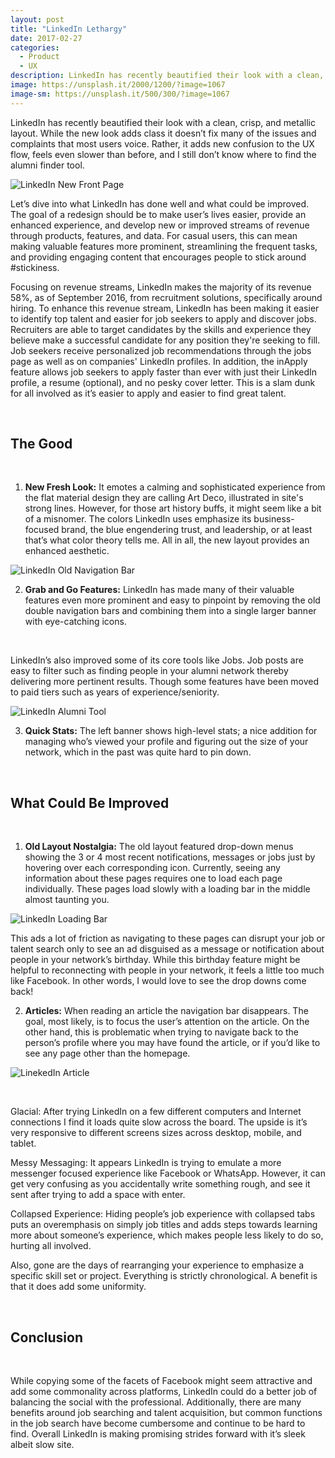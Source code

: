 ```yaml
---
layout: post
title: "LinkedIn Lethargy"
date: 2017-02-27
categories:
  - Product
  - UX
description: LinkedIn has recently beautified their look with a clean, crisp, and metallic layout. While the new look adds class it doesn’t fix many of the issues and complaints that most users voice. Rather, it adds new confusion to the UX flow, feels even slower than before, and I still don’t know where to find the alumni finder tool.
image: https://unsplash.it/2000/1200/?image=1067
image-sm: https://unsplash.it/500/300/?image=1067
---
```

LinkedIn has recently beautified their look with a clean, crisp, and metallic layout. While the new look adds class it doesn’t fix many of the issues and complaints that most users voice. Rather, it adds new confusion to the UX flow, feels even slower than before, and I still don’t know where to find the alumni finder tool.

![LinkedIn New Front Page][1]

Let’s dive into what LinkedIn has done well and what could be improved. The goal of a redesign should be to make user’s lives easier, provide an enhanced experience, and develop new or improved streams of revenue through products, features, and data. For casual users, this can mean making valuable features more prominent, streamlining the frequent tasks, and providing engaging content that encourages people to stick around #stickiness.

Focusing on revenue streams, LinkedIn makes the majority of its revenue 58%, as of September 2016, from recruitment solutions, specifically around hiring. To enhance this revenue stream, LinkedIn has been making it easier to identify top talent and easier for job seekers to apply and discover jobs. Recruiters are able to target candidates by the skills and experience they believe make a successful candidate for any position they're seeking to fill. Job seekers receive personalized job recommendations through the jobs page as well as on companies' LinkedIn profiles. In addition, the inApply feature allows job seekers to apply faster than ever with just their LinkedIn profile, a resume (optional), and no pesky cover letter. This is a slam dunk for all involved as it’s easier to apply and easier to find great talent.  

<br>

## **The Good**

<br>

1. **New Fresh Look:** It emotes a calming and sophisticated experience from the flat material design they are calling Art Deco, illustrated in site's strong lines. However, for those art history buffs, it might seem like a bit of a misnomer. The colors LinkedIn uses emphasize its business-focused brand, the blue engendering trust, and leadership, or at least that’s what color theory tells me. All in all, the new layout provides an enhanced aesthetic.

![LinkedIn Old Navigation Bar][2]

2. **Grab and Go Features:** LinkedIn has made many of their valuable features even more prominent and easy to pinpoint by removing the old double navigation bars and combining them into a single larger banner with eye-catching icons.

<br>

LinkedIn’s also improved some of its core tools like Jobs. Job posts are easy to filter such as finding people in your alumni network thereby delivering more pertinent results. Though some features have been moved to paid tiers such as years of experience/seniority.

![LinkedIn Alumni Tool][3]

3. **Quick Stats:** The left banner shows high-level stats; a nice addition for managing who’s viewed your profile and figuring out the size of your network, which in the past was quite hard to pin down.

<br>

## **What Could Be Improved**

<br>

1. **Old Layout Nostalgia:** The old layout featured drop-down menus showing the 3 or 4 most recent notifications, messages or jobs just by hovering over each corresponding icon. Currently, seeing any information about these pages requires one to load each page individually. These pages load slowly with a loading bar in the middle almost taunting you.

![LinkedIn Loading Bar][4]

This ads a lot of friction as navigating to these pages can disrupt your job or talent search only to see an ad disguised as a message or notification about people in your network’s birthday. While this birthday feature might be helpful to reconnecting with people in your network, it feels a little too much like Facebook. In other words, I would love to see the drop downs come back!

2. **Articles:** When reading an article the navigation bar disappears. The goal, most likely, is to focus the user’s attention on the article. On the other hand, this is problematic when trying to navigate back to the person’s profile where you may have found the article, or if you’d like to see any page other than the homepage.

![LinekedIn Article][5]

<br>

Glacial: After trying LinkedIn on a few different computers and Internet connections I find it loads quite slow across the board. The upside is it’s very responsive to different screens sizes across desktop, mobile, and tablet.

Messy Messaging: It appears LinkedIn is trying to emulate a more messenger focused experience like Facebook or WhatsApp. However, it can get very confusing as you accidentally write something rough, and see it sent after trying to add a space with enter.

Collapsed Experience: Hiding people’s job experience with collapsed tabs puts an overemphasis on simply job titles and adds steps towards learning more about someone’s experience, which makes people less likely to do so, hurting all involved.

Also, gone are the days of rearranging your experience to emphasize a specific skill set or project. Everything is strictly chronological. A benefit is that it does add some uniformity.

<br>

## **Conclusion**

<br>

While copying some of the facets of Facebook might seem attractive and add some commonality across platforms, LinkedIn could do a better job of balancing the social with the professional. Additionally, there are many benefits around job searching and talent acquisition, but common functions in the job search have become cumbersome and continue to be hard to find. Overall LinkedIn is making promising strides forward with it’s sleek albeit slow site.

[1]: http://i.imgur.com/WjO8Dyk.png
[2]: http://imgur.com/ujKBUos.jpg
[3]: http://i.imgur.com/n7dR6xw.png
[4]: http://imgur.com/TEV24vH.png
[5]: http://imgur.com/jb2V06P.png
